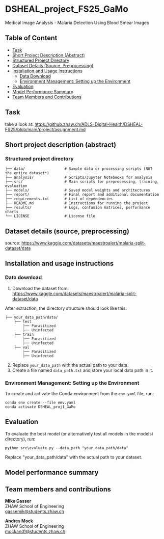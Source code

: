 # **DSHEAL_project_FS25_GaMo**
Medical Image Analysis - Malaria Detection Using Blood Smear Images

## Table of Content
- [Task](#task)
- [Short Project Description (Abstract)](#short-project-description-abstract)
- [Structured Project Directory](#structured-project-directory)
- [Dataset Details (Source, Preprocessing)](#dataset-details-source-preprocessing)
- [Installation and Usage Instructions](#installation-and-usage-instructions)
  - [Data Download](#data-download)
  - [Environment Management: Setting up the Environment](#environment-management-setting-up-the-environment)
- [Evaluation](#evaluation)
- [Model Performance Summary](#model-performance-summary)
- [Team Members and Contributions](#team-members-and-contributions)

## Task
take a look at: https://github.zhaw.ch/ADLS-Digital-Health/DSHEAL-FS25/blob/main/project/assignment.md



## Short project description (abstract)


### Structured project directory
```
├── data/                  # Sample data or processing scripts (NOT the entire dataset*)
├── analysis/              # Scripts/Jupyter Notebooks for analysis
├── src/                   # Main scripts for preprocessing, training, evaluation
├── models/                # Saved model weights and architectures
├── report/                # Final report and additional documentation
├── requirements.txt       # List of dependencies
├── README.md              # Instructions for running the project
├── results/               # Logs, confusion matrices, performance charts
└── LICENSE                # License file
```

## Dataset details (source, preprocessing)
source: https://www.kaggle.com/datasets/maestroalert/malaria-split-dataset/data


## Installation and usage instructions
### Data download
1. Download the dataset from: https://www.kaggle.com/datasets/maestroalert/malaria-split-dataset/data

After extraction, the directory structure should look like this:
```
├── your_data_path/data/ 
    ├── test
        ├── Parasitized
        ├── Uninfected
    ├── train
        ├── Parasitized
        ├── Uninfected
    ├── val
        ├── Parasitized
        ├── Uninfected
```

2. Replace `your_data_path` with the actual path to your data.
3. Create a file named `data_path.txt` and store your local data path in it.

### Environment Management: Setting up the Environment
To create and activate the Conda environment from the `env.yaml` file, run:
```
conda env create --file env.yaml
conda activate DSHEAL_proj1_GaMo
```

## Evaluation
To evaluate the best model (or alternatively test all models in the models/ directory), run:
```
python src\evaluate.py --data_path "your_data_path/data"
```
Replace "your_data_path/data" with the actual path to your dataset.

## Model performance summary

## Team members and contributions
**Mike Gasser**  
ZHAW School of Engineering  
gassemik@students.zhaw.ch  

**Andres Mock**  
ZHAW School of Engineering  
mockand1@students.zhaw.ch



